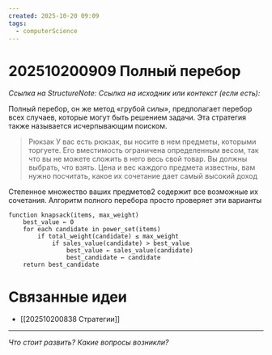 ```yaml
---
created: 2025-10-20 09:09
tags:
  - computerScience
---
```

# 202510200909 Полный перебор

*Ссылка на StructureNote:*
*Ссылка на исходник или контекст (если есть):* 

Полный перебор, он же метод «грубой силы», предполагает перебор всех случаев, которые могут быть решением задачи. Эта стратегия также называется исчерпывающим поиском.

>Рюкзак У вас есть рюкзак, вы носите в нем предметы, которыми торгуете. Его вместимость ограничена определенным весом, так что вы не можете сложить в него весь свой товар. Вы должны выбрать, что взять. Цена и вес каждого предмета известны, вам нужно посчитать, какое их сочетание дает самый высокий доход

Степенное множество ваших предметов2 содержит все возможные их сочетания. Алгоритм полного перебора просто проверяет эти варианты

```
function knapsack(items, max_weight)
    best_value ← 0
    for each candidate in power_set(items)
        if total_weight(candidate) ≤ max_weight
            if sales_value(candidate) > best_value
                best_value ← sales_value(candidate)
                best_candidate ← candidate
    return best_candidate
```

# Связанные идеи

- [[202510200838 Стратегии]]
---

*Что стоит развить? Какие вопросы возникли?*
